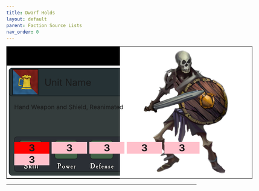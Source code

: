 ```yaml
---
title: Dwarf Holds
layout: default
parent: Faction Source Lists
nav_order: 0
---
```


<div style="position:relative; width:650px; height: 350px; background: black; border:1px solid"> 

 <img src="../../assets/images/unitcardTemplate.png" style="position:absolute; top:50px;width:600px;">

 <img src="../../assets/images/skeleton.png" style="position:absolute; bottom:0px; right:0px; height: 350px;">

 <div style="position:absolute; top: 80px; left:100px; font-size:25px">Unit Name</div>

 <div style="position:absolute; top: 150px; left:20px; font-size:16px">Hand Weapon and Shield, Reanimated</div>

<div style="position:absolute; bottom:47px; font-size:26px; font-weight:700; height:50px; left:20px; width:560px;">
  <span style="display:inline-block; width:16.66%; background:red; text-align: center; margin:0px ; padding:0px">3</span>
  <span style="display:inline-block; width:16.66%; background:pink; text-align: center;">3</span>
  <span style="display:inline-block; width:16.66%; background:pink; text-align: center;">3</span>
  <span style="display:inline-block; width:16.66%; background:pink; text-align: center;">3</span>
  <span style="display:inline-block; width:16.66%; background:pink; text-align: center;">3</span>
  <span style="display:inline-block; width:16.66%; background:pink; text-align: center;">3</span>
  

</div>

</div>

----